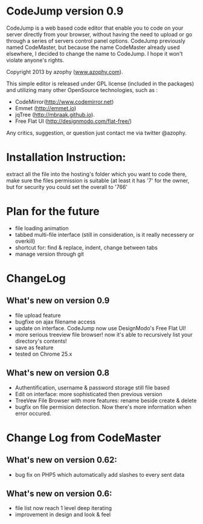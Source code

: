 CodeJump version 0.9
====================

CodeJump is a web based code editor that enable you to code on your server directly from 
your browser, without having the need to upload or go through a series of servers control 
panel options. CodeJump previously named CodeMaster, but because the name CodeMaster already 
used elsewhere, I decided to change the name to CodeJump. I hope it won't violate anyone's 
rights.

Copyright 2013 by azophy (www.azophy.com).

This simple editor is released under GPL license (included in the packages) and utilizing 
many other OpenSource technologies, such as :

- CodeMirror(http://www.codemirror.net)
- Emmet (http://emmet.io)
- jqTree (http://mbraak.github.io). 
- Free Flat UI (http://designmodo.com/flat-free/)

Any critics, suggestion, or question just contact me via twitter @azophy. 

Installation Instruction:
=========================
extract all the file into the hosting's folder which you want to code there, make sure the files
permission is suitable (at least it has '7' for the owner, but for security you could set the 
overall to '766' 

Plan for the future
===================

- file loading animation
- tabbed multi-file interface (still in consideration, is it really necessery or overkill)
- shortcut for: find & replace, indent, change between tabs
- manage version through git

ChangeLog
=========
What's new on version 0.9
------------------------
- file upload feature
- bugfixe on ajax filename access
- update on interface. CodeJump now use DesignModo's Free Flat UI!
- more serious treeview file browser! now it's able to recursively list your directory's contents!
- save as feature
- tested on Chrome 25.x

What's new on version 0.8
------------------------
- Authentification, username & password storage still file based
- Edit on interface: more sophisticated then previous version
- TreeVew File Browser with more features: rename beside create & delete
- bugfix on file permision detection. Now there's more information when error occured.


Change Log from CodeMaster
==========================
What's new on version 0.62:
-----------------------------
- bug fix on PHP5 which automatically add slashes to every sent data

What's new on version 0.6:
-----------------------------
- file list now reach 1 level deep iterating
- improvement in design and look & feel
